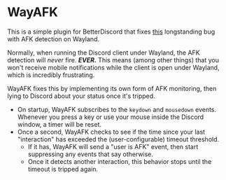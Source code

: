 # WayAFK
This is a simple plugin for BetterDiscord that fixes [this](https://support.discord.com/hc/en-us/community/posts/360052371093-Discord-on-Linux-Wayland-has-no-AFK-detection) longstanding bug with AFK detection on Wayland.

Normally, when running the Discord client under Wayland, the AFK detection will *never* fire. ***EVER.*** This means (among other things) that you won't receive mobile notifications while the client is open under Wayland, which is incredibly frustrating.

WayAFK fixes this by implementing its own form of AFK monitoring, then lying to Discord about your status once it's tripped.

- On startup, WayAFK subscribes to the `keydown` and `mousedown` events. Whenever you press a key or use your mouse inside the Discord window, a timer will be reset.
- Once a second, WayAFK checks to see if the time since your last "interaction" has exceeded the (user-configurable) timeout threshold.
  - If it has, WayAFK will send a "user is AFK" event, then start suppressing any events that say otherwise.
  - Once it detects another interaction, this behavior stops until the timeout is tripped again.
